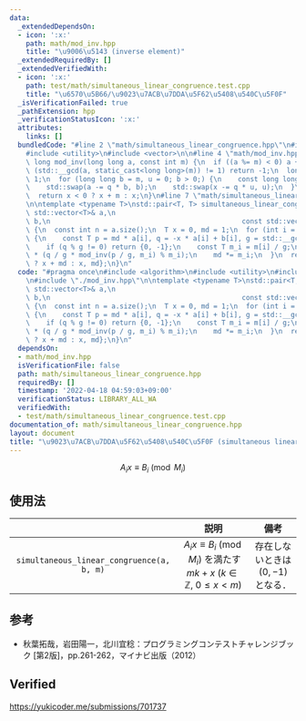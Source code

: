 ```yaml
---
data:
  _extendedDependsOn:
  - icon: ':x:'
    path: math/mod_inv.hpp
    title: "\u9006\u5143 (inverse element)"
  _extendedRequiredBy: []
  _extendedVerifiedWith:
  - icon: ':x:'
    path: test/math/simultaneous_linear_congruence.test.cpp
    title: "\u6570\u5B66/\u9023\u7ACB\u7DDA\u5F62\u5408\u540C\u5F0F"
  _isVerificationFailed: true
  _pathExtension: hpp
  _verificationStatusIcon: ':x:'
  attributes:
    links: []
  bundledCode: "#line 2 \"math/simultaneous_linear_congruence.hpp\"\n#include <algorithm>\n\
    #include <utility>\n#include <vector>\n\n#line 4 \"math/mod_inv.hpp\"\n\nlong\
    \ long mod_inv(long long a, const int m) {\n  if ((a %= m) < 0) a += m;\n  if\
    \ (std::__gcd(a, static_cast<long long>(m)) != 1) return -1;\n  long long x =\
    \ 1;\n  for (long long b = m, u = 0; b > 0;) {\n    const long long q = a / b;\n\
    \    std::swap(a -= q * b, b);\n    std::swap(x -= q * u, u);\n  }\n  x %= m;\n\
    \  return x < 0 ? x + m : x;\n}\n#line 7 \"math/simultaneous_linear_congruence.hpp\"\
    \n\ntemplate <typename T>\nstd::pair<T, T> simultaneous_linear_congruence(const\
    \ std::vector<T>& a,\n                                               const std::vector<T>&\
    \ b,\n                                               const std::vector<T>& m)\
    \ {\n  const int n = a.size();\n  T x = 0, md = 1;\n  for (int i = 0; i < n; ++i)\
    \ {\n    const T p = md * a[i], q = -x * a[i] + b[i], g = std::__gcd(p, m[i]);\n\
    \    if (q % g != 0) return {0, -1};\n    const T m_i = m[i] / g;\n    x += md\
    \ * (q / g * mod_inv(p / g, m_i) % m_i);\n    md *= m_i;\n  }\n  return {x < 0\
    \ ? x + md : x, md};\n}\n"
  code: "#pragma once\n#include <algorithm>\n#include <utility>\n#include <vector>\n\
    \n#include \"./mod_inv.hpp\"\n\ntemplate <typename T>\nstd::pair<T, T> simultaneous_linear_congruence(const\
    \ std::vector<T>& a,\n                                               const std::vector<T>&\
    \ b,\n                                               const std::vector<T>& m)\
    \ {\n  const int n = a.size();\n  T x = 0, md = 1;\n  for (int i = 0; i < n; ++i)\
    \ {\n    const T p = md * a[i], q = -x * a[i] + b[i], g = std::__gcd(p, m[i]);\n\
    \    if (q % g != 0) return {0, -1};\n    const T m_i = m[i] / g;\n    x += md\
    \ * (q / g * mod_inv(p / g, m_i) % m_i);\n    md *= m_i;\n  }\n  return {x < 0\
    \ ? x + md : x, md};\n}\n"
  dependsOn:
  - math/mod_inv.hpp
  isVerificationFile: false
  path: math/simultaneous_linear_congruence.hpp
  requiredBy: []
  timestamp: '2022-04-18 04:59:03+09:00'
  verificationStatus: LIBRARY_ALL_WA
  verifiedWith:
  - test/math/simultaneous_linear_congruence.test.cpp
documentation_of: math/simultaneous_linear_congruence.hpp
layout: document
title: "\u9023\u7ACB\u7DDA\u5F62\u5408\u540C\u5F0F (simultaneous linear congruence)"
---
```


$$
  A_i x \equiv B_i \pmod{M_i}
$$


## 使用法

||説明|備考|
|:--:|:--:|:--:|
|`simultaneous_linear_congruence(a, b, m)`|$A_i x \equiv B_i \pmod{M_i}$ を満たす $mk + x$ ($k \in \mathbb{Z},\ 0 \leq x < m$)|存在しないときは $(0, -1)$ となる．|


## 参考

- 秋葉拓哉，岩田陽一，北川宜稔：プログラミングコンテストチャレンジブック \[第2版\]，pp.261-262，マイナビ出版（2012）


## Verified

https://yukicoder.me/submissions/701737
